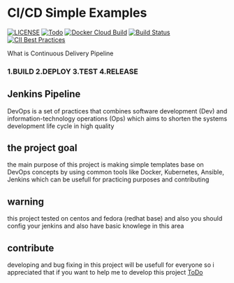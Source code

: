 # CI/CD Simple Examples
[![LICENSE](https://img.shields.io/badge/LICENSE-GPL--3.0-green)](https://github.com/parhamzardoshti/CI-CD/blob/master/LICENSE) 
[![Todo](https://img.shields.io/badge/Todo-See%20Here-success)](https://github.com/parhamzardoshti/CI-CD/blob/master/TODO.md)
[![Docker Cloud Build](https://img.shields.io/docker/cloud/build/0xf15h/ghidra.svg?style=popout)](https://github.com/parhamzardoshti/CI-CD/)
[![Build Status](https://ci.jenkins.io/buildStatus/icon?job=Plugins/jacoco-plugin/master)](https://github.com/parhamzardoshti/CI-CD/)
[![CII Best Practices](https://bestpractices.coreinfrastructure.org/projects/3538/badge)](https://github.com/parhamzardoshti/CI-CD/)

What is Continuous Delivery Pipeline
### 1.BUILD 2.DEPLOY 3.TEST 4.RELEASE 

## Jenkins Pipeline
DevOps is a set of practices that combines software development (Dev) and information-technology operations (Ops) which aims to shorten the systems development life cycle in high quality 

## the project goal
the main purpose of this project is making simple templates base on DevOps concepts by using common tools like Docker,  Kubernetes,  Ansible, Jenkins which can be usefull for practicing purposes and contributing


## warning
this project tested on centos and fedora (redhat base) and also you should config your jenkins and also have basic knowlege in this area

## contribute
developing and bug fixing in this project will be usefull for everyone so  i appreciated that if you want  to help me to develop this project
<a href="https://github.com/parhamzardoshti/CI-CD/blob/master/TODO.md">ToDo</a>
